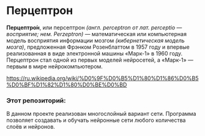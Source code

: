 # Перцептрон
**Перцептро́н**, или персептрон *(англ. perceptron от лат. perceptio — восприятие; нем. Perzeptron)* — математическая или компьютерная модель восприятия информации мозгом *(кибернетическая модель мозга)*, предложенная Фрэнком Розенблаттом в 1957 году и впервые реализованная в виде электронной машины «Марк-1» в 1960 году. Перцептрон стал одной из первых моделей нейросетей, а «Марк-1» — первым в мире нейрокомпьютером.

https://ru.wikipedia.org/wiki/%D0%9F%D0%B5%D1%80%D1%86%D0%B5%D0%BF%D1%82%D1%80%D0%BE%D0%BD

### Этот репозиторий:
В данном проекте реализован многослойный вариант сети. Программа позволяет создавать и обучать нейронные сети любого количества слоёв и нейронов.
